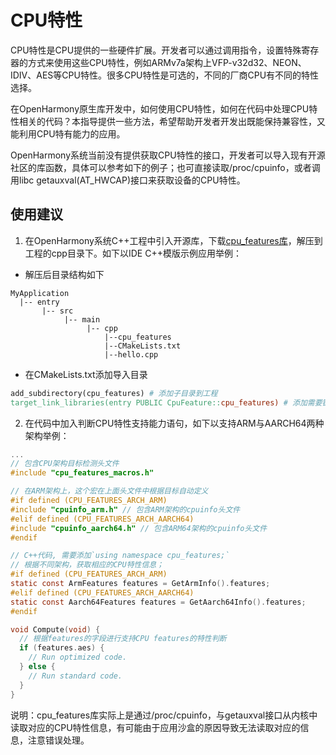 # CPU特性

CPU特性是CPU提供的一些硬件扩展。开发者可以通过调用指令，设置特殊寄存器的方式来使用这些CPU特性，例如ARMv7a架构上VFP-v32d32、NEON、IDIV、AES等CPU特性。很多CPU特性是可选的，不同的厂商CPU有不同的特性选择。

在OpenHarmony原生库开发中，如何使用CPU特性，如何在代码中处理CPU特性相关的代码？本指导提供一些方法，希望帮助开发者开发出既能保持兼容性，又能利用CPU特有能力的应用。

OpenHarmony系统当前没有提供获取CPU特性的接口，开发者可以导入现有开源社区的库函数，具体可以参考如下的例子；也可直接读取/proc/cpuinfo，或者调用libc getauxval(AT_HWCAP)接口来获取设备的CPU特性。


## 使用建议
1. 在OpenHarmony系统C++工程中引入开源库，下载[cpu_features库](https://github.com/google/cpu_features)，解压到工程的cpp目录下。如下以IDE C++模版示例应用举例：


  * 解压后目录结构如下
```
MyApplication
  |-- entry
       |-- src
            |-- main
                 |-- cpp
                     |--cpu_features
                     |--CMakeLists.txt
                     |--hello.cpp
```
  * 在CMakeLists.txt添加导入目录
``` makefile
add_subdirectory(cpu_features) # 添加子目录到工程
target_link_libraries(entry PUBLIC CpuFeature::cpu_features) # 添加需要链接依赖的库文件
```

2. 在代码中加入判断CPU特性支持能力语句，如下以支持ARM与AARCH64两种架构举例：
``` c
...
// 包含CPU架构目标检测头文件
#include "cpu_features_macros.h"

// 在ARM架构上，这个宏在上面头文件中根据目标自动定义
#if defined (CPU_FEATURES_ARCH_ARM)
#include "cpuinfo_arm.h" // 包含ARM架构的cpuinfo头文件
#elif defined (CPU_FEATURES_ARCH_AARCH64)
#include "cpuinfo_aarch64.h" // 包含ARM64架构的cpuinfo头文件 
#endif

// C++代码, 需要添加`using namespace cpu_features;`
// 根据不同架构，获取相应的CPU特性信息；
#if defined (CPU_FEATURES_ARCH_ARM)
static const ArmFeatures features = GetArmInfo().features;
#elif defined (CPU_FEATURES_ARCH_AARCH64)
static const Aarch64Features features = GetAarch64Info().features;
#endif

void Compute(void) {
  // 根据features的字段进行支持CPU features的特性判断
  if (features.aes) {
    // Run optimized code.
  } else {
    // Run standard code.
  }
}
```

说明：cpu_features库实际上是通过/proc/cpuinfo，与getauxval接口从内核中读取对应的CPU特性信息，有可能由于应用沙盒的原因导致无法读取对应的信息，注意错误处理。
